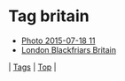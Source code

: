 <!--
title: Tag britain
date: 2020-06-28T14:57:48.706Z
tags:
-->
# Tag britain

 * [Photo 2015-07-18 11](124401448922.md)
 * [London Blackfriars Britain](127862031617.md)

| [Tags](tags.md) | [Top](index.md) |
